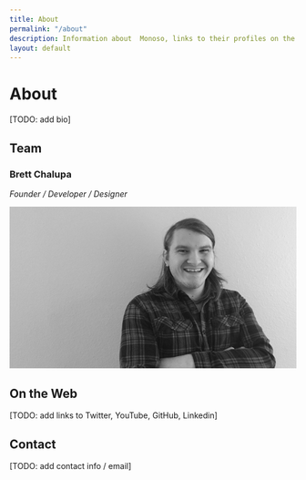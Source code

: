 ```yaml
---
title: About
permalink: "/about"
description: Information about  Monoso, links to their profiles on the web, and how to get in touch.
layout: default
---
```


# About

[TODO: add bio]

## Team

### Brett Chalupa

*Founder / Developer / Designer*

![Photo of Brett](/img/about_brett.jpg)

## On the Web

[TODO: add links to Twitter, YouTube, GitHub, Linkedin]

## Contact

[TODO: add contact info / email]
